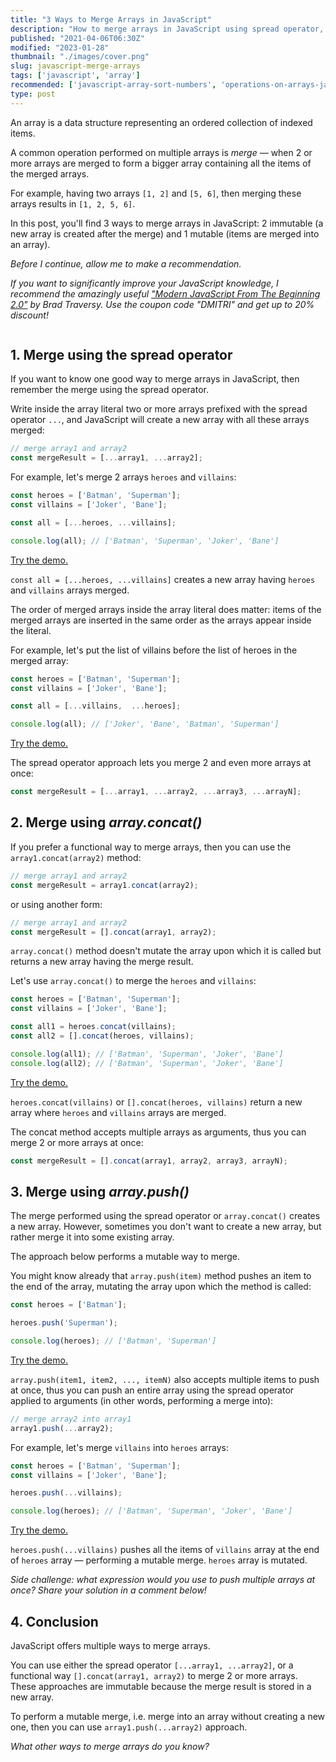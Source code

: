 ```yaml
---
title: "3 Ways to Merge Arrays in JavaScript"
description: "How to merge arrays in JavaScript using spread operator, array.concat(), and array.push()."
published: "2021-04-06T06:30Z"
modified: "2023-01-28"
thumbnail: "./images/cover.png"
slug: javascript-merge-arrays
tags: ['javascript', 'array']
recommended: ['javascript-array-sort-numbers', 'operations-on-arrays-javascript']
type: post
---
```


An array is a data structure representing an ordered collection of indexed items.  

A common operation performed on multiple arrays is *merge* &mdash; when 2 or more arrays are merged to form a bigger array containing all the items of the merged arrays.  

For example, having two arrays `[1, 2]` and `[5, 6]`, then merging these arrays results in `[1, 2, 5, 6]`.  

In this post, you'll find 3 ways to merge arrays in JavaScript: 2 immutable (a new array is created after the merge) and 1 mutable (items are merged into an array).  

*Before I continue, allow me to make a recommendation.* 

*If you want to significantly improve your JavaScript knowledge, I recommend the amazingly useful ["Modern JavaScript From The Beginning 2.0"](https://www.traversymedia.com/a/2147528886/FqXWyazh) by Brad Traversy. Use the coupon code "DMITRI" and get up to 20% discount!*

```toc
```

## 1. Merge using the spread operator

If you want to know one good way to merge arrays in JavaScript, then remember the merge using the spread operator.  

Write inside the array literal two or more arrays prefixed with the spread operator `...`, and JavaScript will create a new array with all these arrays merged:

```javascript
// merge array1 and array2
const mergeResult = [...array1, ...array2];
```

For example, let's merge 2 arrays `heroes` and `villains`:

```javascript
const heroes = ['Batman', 'Superman'];
const villains = ['Joker', 'Bane'];

const all = [...heroes, ...villains];

console.log(all); // ['Batman', 'Superman', 'Joker', 'Bane']
```

[Try the demo.](https://jsfiddle.net/dmitri_pavlutin/7ktcmnvs/)

`const all = [...heroes, ...villains]` creates a new array having `heroes` and `villains` arrays merged.  

The order of merged arrays inside the array literal does matter: items of the merged arrays are inserted in the same order as the arrays appear inside the literal. 

For example, let's put the list of villains before the list of heroes in the merged array:

```javascript
const heroes = ['Batman', 'Superman'];
const villains = ['Joker', 'Bane'];

const all = [...villains,  ...heroes];

console.log(all); // ['Joker', 'Bane', 'Batman', 'Superman']
```
[Try the demo.](https://jsfiddle.net/dmitri_pavlutin/esqxrctg/)

The spread operator approach lets you merge 2 and even more arrays at once: 

```javascript
const mergeResult = [...array1, ...array2, ...array3, ...arrayN];
```

## 2. Merge using *array.concat()*

If you prefer a functional way to merge arrays, then you can use the `array1.concat(array2)` method:

```javascript
// merge array1 and array2
const mergeResult = array1.concat(array2);
```

or using another form:

```javascript
// merge array1 and array2
const mergeResult = [].concat(array1, array2);
```

`array.concat()` method doesn't mutate the array upon which it is called but returns a new array having the merge result.    

Let's use `array.concat()` to merge the `heroes` and `villains`:

```javascript
const heroes = ['Batman', 'Superman'];
const villains = ['Joker', 'Bane'];

const all1 = heroes.concat(villains);
const all2 = [].concat(heroes, villains);

console.log(all1); // ['Batman', 'Superman', 'Joker', 'Bane']
console.log(all2); // ['Batman', 'Superman', 'Joker', 'Bane']
```

[Try the demo.](https://jsfiddle.net/dmitri_pavlutin/swkpyqug/)

`heroes.concat(villains)` or `[].concat(heroes, villains)` return a new array where `heroes` and `villains` arrays are merged.  

The concat method accepts multiple arrays as arguments, thus you can merge 2 or more arrays at once:

```javascript
const mergeResult = [].concat(array1, array2, array3, arrayN);
```

## 3. Merge using *array.push()*

The merge performed using the spread operator or `array.concat()` creates a new array. However, sometimes you don't want to create a new array, but rather merge it into some existing array.  

The approach below performs a mutable way to merge.

You might know already that `array.push(item)` method pushes an item to the end of the array, mutating the array upon which the method is called:  

```javascript
const heroes = ['Batman'];

heroes.push('Superman');

console.log(heroes); // ['Batman', 'Superman']
```
[Try the demo.](https://jsfiddle.net/dmitri_pavlutin/w837cxfd/)

`array.push(item1, item2, ..., itemN)` also accepts multiple items to push at once, thus you can push an entire array using the spread operator applied to arguments (in other words, performing a merge into):

```javascript
// merge array2 into array1
array1.push(...array2);
```

For example, let's merge `villains` into `heroes` arrays:

```javascript
const heroes = ['Batman', 'Superman'];
const villains = ['Joker', 'Bane'];

heroes.push(...villains);

console.log(heroes); // ['Batman', 'Superman', 'Joker', 'Bane']
```
[Try the demo.](https://jsfiddle.net/dmitri_pavlutin/94nuokzs/)

`heroes.push(...villains)` pushes all the items of `villains` array at the end of `heroes` array &mdash; performing a mutable merge. `heroes` array is mutated.  

*Side challenge: what expression would you use to push multiple arrays at once? Share your solution in a comment below!*

## 4. Conclusion

JavaScript offers multiple ways to merge arrays.  

You can use either the spread operator `[...array1, ...array2]`, or a functional way `[].concat(array1, array2)` to merge 2 or more arrays. These approaches are immutable because the merge result is stored in a new array.  

To perform a mutable merge, i.e. merge into an array without creating a new one, then you can use `array1.push(...array2)` approach.  

*What other ways to merge arrays do you know?*
